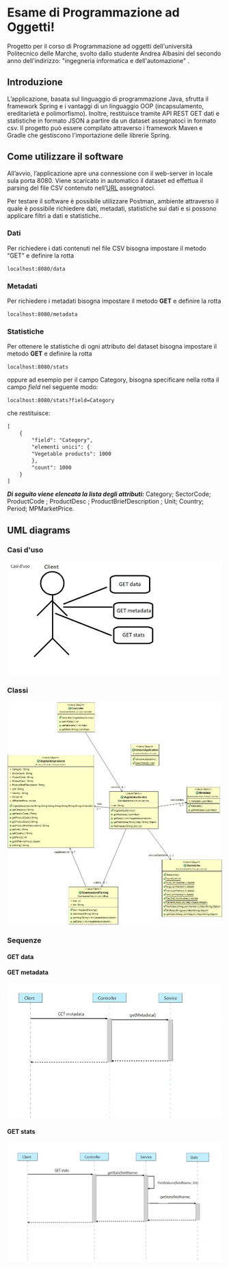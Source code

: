 # Esame di Programmazione ad Oggetti!

Progetto per il corso di Programmazione ad oggetti dell'università Politecnico delle Marche, svolto dallo studente Andrea Albasini del secondo anno dell'indirizzo: "ingegneria informatica e dell'automazione" .


 

## Introduzione

L’applicazione, basata sul linguaggio di programmazione Java, sfrutta il framework Spring e i vantaggi di un linguaggio OOP (incapsulamento, ereditarietà e polimorfismo). Inoltre, restituisce tramite API REST GET dati e statistiche in formato JSON a partire da un dataset assegnatoci in formato csv. Il progetto può essere compilato attraverso i framework Maven e Gradle che gestiscono l'importazione delle librerie Spring.

## Come utilizzare il software

All’avvio, l’applicazione apre una connessione con il web-server in locale sula porta 8080. Viene scaricato in automatico il dataset ed effettua il parsing del file CSV contenuto nell’[URL](http://data.europa.eu/euodp/data/api/3/action/package_show?id=b8c13971-e315-470e-a125-40d67fe7067b) assegnatoci.

Per testare il software è possibile utilizzare Postman, ambiente attraverso il quale è possibile richiedere dati, metadati, statistiche sui dati e si possono applicare filtri a dati e statistiche..
### Dati
Per richiedere i dati contenuti nel file CSV bisogna impostare il metodo “GET” e definire la rotta

```
localhost:8080/data

```


### Metadati

Per richiedere i metadati bisogna impostare il metodo **GET** e definire la rotta

```
localhost:8080/metadata

```
### Statistiche

Per ottenere le statistiche di ogni attributo del dataset bisogna impostare il metodo **GET** e definire la rotta

```
localhost:8080/stats

```

oppure ad esempio per il campo Category, bisogna specificare nella rotta il campo _field_ nel seguente modo:

```
localhost:8080/stats?field=Category

```

che restituisce:

```
[
	{
		"field": "Category",
		"elementi unici": {
		"Vegetable products": 1000
		},
		"count": 1000
	}
]
```
_**Di seguito viene elencata la lista degli attributi:**_
Category;
SectorCode;
ProductCode ;
ProductDesc ;
ProductBriefDescription ;
Unit;
Country;
Period;
MPMarketPrice.

## UML diagrams

### Casi d'uso
![enter image description here](https://raw.githubusercontent.com/andreaalbasini/EsameP.O./master/Univpm/Univpm/diagrammi%20uml/Casid%27uso.jpg)


### Classi
![enter image description here](https://raw.githubusercontent.com/andreaalbasini/EsameP.O./master/Univpm/Univpm/diagrammi%20uml/Diagrammadellclassi.jpg)

### Sequenze

#### GET data

#### GET metadata
![enter image description here](https://raw.githubusercontent.com/andreaalbasini/EsameP.O./master/Univpm/Univpm/diagrammi%20uml/sequenzeMetadata.jpg)

#### GET stats
![enter image description here](https://raw.githubusercontent.com/andreaalbasini/EsameP.O./master/Univpm/Univpm/diagrammi%20uml/sequenzestats.jpg)
<!--stackedit_data:
eyJoaXN0b3J5IjpbLTE0Mjg5Mjk5MjcsOTQwNjUzODE3LC0xNT
M0NjMwMDI2LC0xMjY2MjU5OTAwLC05NTY5NTkyMDIsMTY4NzY4
ODk5OV19
-->
